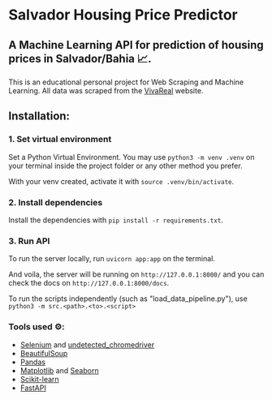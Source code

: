 # Salvador Housing Price Predictor

## A Machine Learning API for prediction of housing prices in Salvador/Bahia 📈.

This is an educational personal project for Web Scraping and Machine Learning. All data was scraped from the [VivaReal](https://www.vivareal.com.br) website.

## Installation:

### 1. Set virtual environment

Set a Python Virtual Environment. You may use ```python3 -m venv .venv``` on your terminal inside the project folder or any other method you prefer. 

With your venv created, activate it with ```source .venv/bin/activate```.

### 2. Install dependencies

Install the dependencies with ```pip install -r requirements.txt```.

### 3. Run API

To run the server locally, run ```uvicorn app:app``` on the terminal.

And voila, the server will be running on ```http://127.0.0.1:8000/``` and you can check the docs on ```http://127.0.0.1:8000/docs```.

To run the scripts independently (such as "load_data_pipeline.py"), use ```python3 -m src.<path>.<to>.<script>``` 

### Tools used ⚙️:

- [Selenium](https://www.selenium.dev/) and [undetected_chromedriver](https://github.com/ultrafunkamsterdam/undetected-chromedriver)
- [BeautifulSoup](https://www.crummy.com/software/BeautifulSoup/)
- [Pandas](https://pandas.pydata.org/)
- [Matplotlib](https://matplotlib.org/) and [Seaborn](https://seaborn.pydata.org/)
- [Scikit-learn](https://scikit-learn.org/stable/)
- [FastAPI](https://fastapi.tiangolo.com/)
